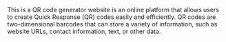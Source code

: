 This is a QR code generator website is an online platform that allows users to create Quick Response (QR) codes easily and efficiently. QR codes are two-dimensional barcodes that can store a variety of information, such as website URLs, contact information, text, or other data.
